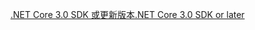 [<span data-ttu-id="c3955-101">.NET Core 3.0 SDK 或更新版本</span><span class="sxs-lookup"><span data-stu-id="c3955-101">.NET Core 3.0 SDK or later</span></span>](https://dotnet.microsoft.com/download/dotnet-core/3.0)
